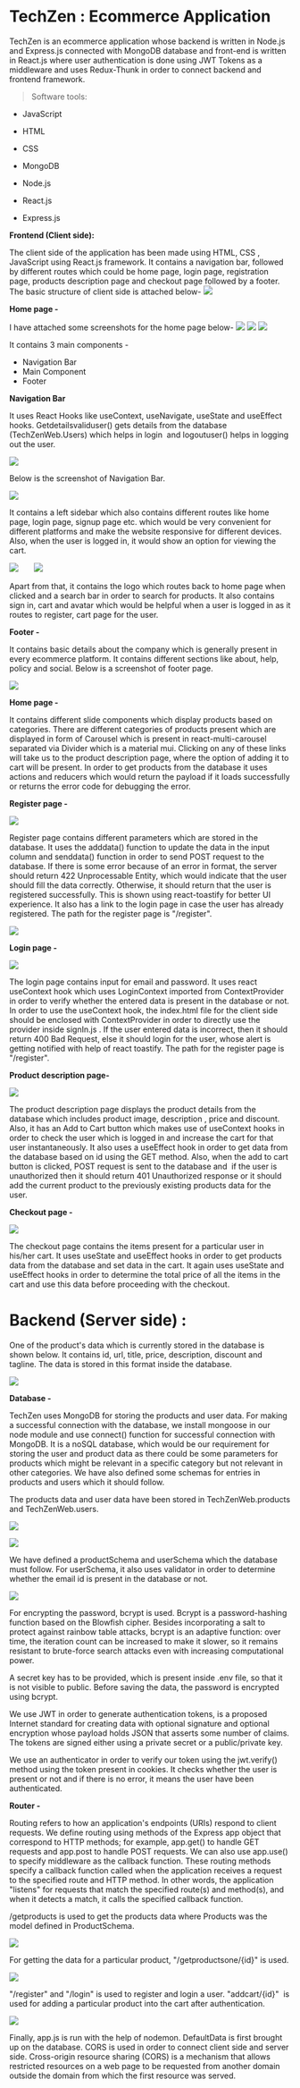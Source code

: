 # TechZen : Ecommerce Application

TechZen is an ecommerce application whose backend is written in Node.js
and Express.js connected with MongoDB database and front-end is written
in React.js where user authentication is done using JWT Tokens as a
middleware and uses Redux-Thunk in order to connect backend and frontend
framework. 

> Software tools:

-   JavaScript

-   HTML 

-   CSS

-   MongoDB

-   Node.js

-   React.js

-   Express.js

**Frontend (Client side):**

The client side of the application has been made using HTML, CSS ,
JavaScript using React.js framework. It contains a navigation bar,
followed by different routes which could be home page, login page,
registration page, products description page and checkout page
followed by a footer. The basic structure of client side is attached below-
![](vertopal_4c37f31b61de43dfb1a8b185b01dd427/media/image1.png)

**Home page -** 

I have attached some screenshots for the home page below-
![](vertopal_4c37f31b61de43dfb1a8b185b01dd427/media/image2.png)
![](vertopal_4c37f31b61de43dfb1a8b185b01dd427/media/image3.png)
![](vertopal_4c37f31b61de43dfb1a8b185b01dd427/media/image4.png)

It contains 3 main components - 
-   Navigation Bar
-   Main Component
-   Footer

**Navigation Bar**

It uses React Hooks like useContext, useNavigate, useState and useEffect
hooks. Getdetailsvaliduser() gets details from the database
(TechZenWeb.Users) which helps in login  and logoutuser() helps in
logging out the user.

![](vertopal_4c37f31b61de43dfb1a8b185b01dd427/media/image5.png)

Below is the screenshot of Navigation Bar.

![](vertopal_4c37f31b61de43dfb1a8b185b01dd427/media/image6.png)

It contains a left sidebar which also contains different routes like home page, login page, signup page etc. which would be very convenient for different platforms and make the website responsive for different devices. Also, when the user is logged in, it would show an option for viewing the cart.

![](vertopal_4c37f31b61de43dfb1a8b185b01dd427/media/image7.png)      
![](vertopal_4c37f31b61de43dfb1a8b185b01dd427/media/image8.png)

Apart from that, it contains the logo which routes back to home page when clicked and a search bar in order to search for products. It also contains sign in, cart and avatar which would be helpful when a user is logged in as it routes to register, cart page for the user.

**Footer -**

It contains basic details about the company which is generally present in every ecommerce platform. It contains different sections like about, help, policy and social. Below is a screenshot of footer page. 

![](vertopal_4c37f31b61de43dfb1a8b185b01dd427/media/image9.png)

**Home page -** 

It contains different slide components which display products based on
categories. There are different categories of products present which are
displayed in form of Carousel which is present in react-multi-carousel
separated via Divider which is a material mui. Clicking on any of these
links will take us to the product description page, where the option of
adding it to cart will be present. In order to get products from the
database it uses actions and reducers which would return the payload if
it loads successfully or returns the error code for debugging the error.

**Register page -** 

![](vertopal_4c37f31b61de43dfb1a8b185b01dd427/media/image10.png)

Register page contains different parameters which are stored in the
database. It uses the adddata() function to update the data in the input
column and senddata() function in order to send POST request to the
database. If there is some error because of an error in format, the
server should return 422 Unprocessable Entity, which would indicate that
the user should fill the data correctly. Otherwise, it should return
that the user is registered successfully. This is shown using
react-toastify for better UI experience. It also has a link to the login
page in case the user has already registered. The path for the register
page is "/register".

![](vertopal_4c37f31b61de43dfb1a8b185b01dd427/media/image11.png)

**Login page -** 

![](vertopal_4c37f31b61de43dfb1a8b185b01dd427/media/image12.png)

The login page contains input for email and password. It uses react
useContext hook which uses LoginContext imported from ContextProvider in
order to verify whether the entered data is present in the database or
not. In order to use the useContext hook, the index.html file for the
client side should be enclosed with ContextProvider in order to directly
use the provider inside signIn.js . If the user entered data is
incorrect, then it should return 400 Bad Request, else it should login
for the user, whose alert is getting notified with help of react
toastify. The path for the register page is "/register".

**Product description page-**

![](vertopal_4c37f31b61de43dfb1a8b185b01dd427/media/image13.png)

The product description page displays the product details from the
database which includes product image, description , price and discount.
Also, it has an Add to Cart button which makes use of useContext hooks
in order to check the user which is logged in and increase the cart for
that user instantaneously. It also uses a useEffect hook in order to get
data from the database based on id using the GET method. Also, when the
add to cart button is clicked, POST request is sent to the database and 
if the user is unauthorized then it should return 401 Unauthorized
response or it should add the current product to the previously existing
products data for the user.

**Checkout page -**

![](vertopal_4c37f31b61de43dfb1a8b185b01dd427/media/image14.png)

The checkout page contains the items present for a particular user in
his/her cart. It uses useState and useEffect hooks in order to get
products data from the database and set data in the cart. It again uses
useState and useEffect hooks in order to determine the total price of
all the items in the cart and use this data before proceeding with the
checkout.

# Backend (Server side) :

One of the product\'s data which is currently stored in the database is
shown below. It contains id, url, title, price, description, discount
and tagline. The data is stored in this format inside the database.

![](vertopal_4c37f31b61de43dfb1a8b185b01dd427/media/image15.png)

**Database -**

TechZen uses MongoDB for storing the products and user data. For making
a successful connection with the database, we install mongoose in our
node module and use connect() function for successful connection with
MongoDB. It is a noSQL database, which would be our requirement for
storing the user and product data as there could be some parameters for
products which might be relevant in a specific category but not relevant
in other categories. We have also defined some schemas for entries in
products and users which it should follow.

The products data and user data have been stored in TechZenWeb.products
and TechZenWeb.users.

![](vertopal_4c37f31b61de43dfb1a8b185b01dd427/media/image16.png)

![](vertopal_4c37f31b61de43dfb1a8b185b01dd427/media/image17.png)

We have defined a productSchema and userSchema which the database must
follow. For userSchema, it also uses validator in order to determine
whether the email id is present in the database or not.

![](vertopal_4c37f31b61de43dfb1a8b185b01dd427/media/image18.png)

For encrypting the password, bcrypt is used. Bcrypt is a
password-hashing function based on the Blowfish cipher. Besides
incorporating a salt to protect against rainbow table attacks, bcrypt is
an adaptive function: over time, the iteration count can be increased to
make it slower, so it remains resistant to brute-force search attacks
even with increasing computational power.

A secret key has to be provided, which is present inside .env file, so
that it is not visible to public. Before saving the data, the password
is encrypted using bcrypt.

We use JWT in order to generate authentication tokens, is a proposed
Internet standard for creating data with optional signature and optional
encryption whose payload holds JSON that asserts some number of claims.
The tokens are signed either using a private secret or a public/private
key.

We use an authenticator in order to verify our token using the
jwt.verify() method using the token present in cookies. It checks
whether the user is present or not and if there is no error, it means
the user have been authenticated.

**Router -**

Routing refers to how an application's endpoints (URIs) respond to
client requests. We define routing using methods of the Express app
object that correspond to HTTP methods; for example, app.get() to handle
GET requests and app.post to handle POST requests. We can also use
app.use() to specify middleware as the callback function. These routing
methods specify a callback function called when the application receives
a request to the specified route and HTTP method. In other words, the
application "listens" for requests that match the specified route(s) and
method(s), and when it detects a match, it calls the specified callback
function.

/getproducts is used to get the products data where Products was the
model defined in ProductSchema.

![](vertopal_4c37f31b61de43dfb1a8b185b01dd427/media/image19.png)

For getting the data for a particular product, "/getproductsone/{id}" is
used.

![](vertopal_4c37f31b61de43dfb1a8b185b01dd427/media/image20.png)

"/register" and "/login" is used to register and login a user.
"addcart/{id}"  is used for adding a particular product into the cart
after authentication.

![](vertopal_4c37f31b61de43dfb1a8b185b01dd427/media/image21.png)

Finally, app.js is run with the help of nodemon. DefaultData is first
brought up on the database. CORS is used in order to connect client side
and server side. Cross-origin resource sharing (CORS) is a mechanism
that allows restricted resources on a web page to be requested from
another domain outside the domain from which the first resource was
served.